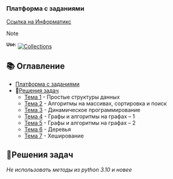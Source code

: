 ### Платформа с заданиями
[Ссылка на Информатикс](https://informatics.msk.ru/)

> [!Note]
<sup><strong>Use:</strong></sup> [![Collections](https://img.shields.io/badge/collections-blue)](https://docs.python.org/3/library/collections.html) 

## 📚 Оглавление
- [Платформа с заданиями](#платформа-с-заданиями)
- 🧠[Решения задач](#-решения-задач)
	- <a href="BLOCK-1">Тема 1</a> - Простые структуры данных
	- <a href="BLOCK-2">Тема 2</a> - Алгоритмы на массивах, сортировка и поиск
	- <a href="BLOCK-3">Тема 3</a> - Динамическое программирование
	- <a href="BLOCK-4">Тема 4</a> - Графы и алгоритмы на графах – 1
	- <a href="BLOCK-5">Тема 5</a> - Графы и алгоритмы на графах – 2
	- <a href="BLOCK-6">Тема 6</a> - Деревья
	- <a href="BLOCK-7">Тема 7</a> - Хеширование

## 🧠Решения задач
*Не использовать методы из python 3.10 и новее*

